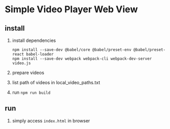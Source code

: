 # Simple Video Player Web View

## install

1. install dependencies

    ```shell
    npm install --save-dev @babel/core @babel/preset-env @babel/preset-react babel-loader
    npm install --save-dev webpack webpack-cli webpack-dev-server video.js
    ```

2. prepare videos

3. list path of videos in local_video_paths.txt

4. run `npm run build`

## run

1. simply access `index.html` in browser
